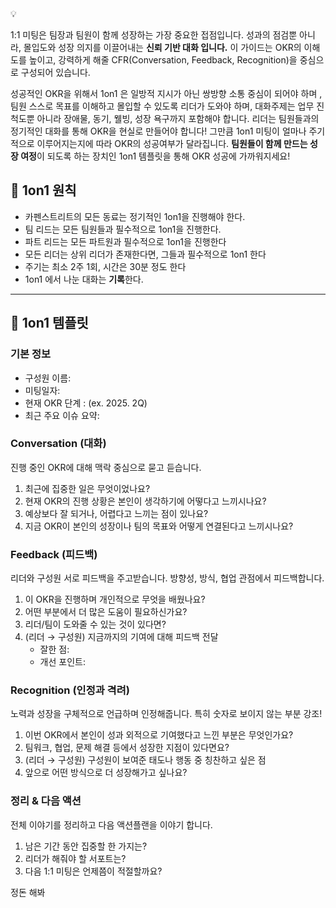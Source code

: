 <aside>
💡

 1:1 미팅은 팀장과 팀원이 함께 성장하는 가장 중요한 접점입니다. 성과의 점검뿐 아니라, 몰입도와 성장 의지를 이끌어내는 **신뢰 기반 대화 입니다.** 이 가이드는 OKR의 이해도를 높이고, 강력하게 해줄 CFR(Conversation, Feedback, Recognition)을 중심으로 구성되어 있습니다.

</aside>

성공적인 OKR을 위해서 1on1 은 일방적 지시가 아닌 쌍방향 소통 중심이 되어야 하며 , 팀원 스스로 목표를 이해하고 몰입할 수 있도록 리더가 도와야 하며, 대화주제는 업무 진척도뿐 아니라 장애물, 동기, 웰빙, 성장 욕구까지 포함해야 합니다.  리더는 팀원들과의 정기적인 대화를 통해 OKR을 현실로 만들어야 합니다! 그만큼  1on1 미팅이 얼마나 주기적으로 이루어지는지에 따라 OKR의 성공여부가 달라집니다. **팀원들이 함께 만드는 성장 여정**이 되도록 하는 장치인 1on1 템플릿을 통해 OKR 성공에 가까워지세요!

## 🍋 1on1 원칙

- 카펜스트리트의 모든 동료는 정기적인 1on1을 진행해야 한다.
- 팀 리드는 모든 팀원들과 필수적으로 1on1을 진행한다.
- 파트 리드는 모든 파트원과 필수적으로 1on1을 진행한다
- 모든 리더는 상위 리더가 존재한다면, 그들과 필수적으로 1on1 한다
- 주기는 최소 2주 1회, 시간은 30분 정도 한다
- 1on1 에서 나눈 대화는 **기록**한다.

---

## 🍋 1on1 템플릿

### 기본 정보

- 구성원 이름:
- 미팅일자:
- 현재 OKR 단계 : (ex. 2025. 2Q)
- 최근 주요 이슈 요약:

### Conversation (대화)

진행 중인 OKR에 대해 맥락 중심으로 묻고 듣습니다.

1. 최근에 집중한 일은 무엇이었나요?
2. 현재 OKR의 진행 상황은 본인이 생각하기에 어떻다고 느끼시나요?
3. 예상보다 잘 되거나, 어렵다고 느끼는 점이 있나요?
4. 지금 OKR이 본인의 성장이나 팀의 목표와 어떻게 연결된다고 느끼시나요?

### Feedback (피드백)

리더와 구성원 서로 피드백을 주고받습니다. 방향성, 방식, 협업 관점에서 피드백합니다.

1. 이 OKR을 진행하며 개인적으로 무엇을 배웠나요?
2. 어떤 부분에서 더 많은 도움이 필요하신가요?
3. 리더/팀이 도와줄 수 있는 것이 있다면?
4. (리더 → 구성원) 지금까지의 기여에 대해 피드백 전달
    - 잘한 점:
    - 개선 포인트:

### Recognition (인정과 격려)

노력과 성장을 구체적으로 언급하며 인정해줍니다. 특히 숫자로 보이지 않는 부분 강조!

1. 이번 OKR에서 본인이 성과 외적으로 기여했다고 느낀 부분은 무엇인가요?
2. 팀워크, 협업, 문제 해결 등에서 성장한 지점이 있다면요?
3. (리더 → 구성원) 구성원이 보여준 태도나 행동 중 칭찬하고 싶은 점
4. 앞으로 어떤 방식으로 더 성장해가고 싶나요?

### 정리 & 다음 액션

전체 이야기를 정리하고 다음 액션플랜을 이야기 합니다.

1. 남은 기간 동안 집중할 한 가지는?
2. 리더가 해줘야 할 서포트는?
3. 다음 1:1 미팅은 언제쯤이 적절할까요?

정돈 해봐
